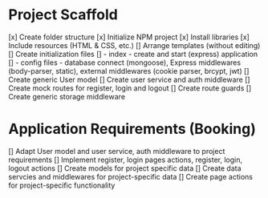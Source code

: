 # Project Scaffold

[x] Create folder structure
[x] Initialize NPM project
[x] Install libraries
[x] Include resources (HTML & CSS, etc.)
[] Arrange templates (without editing)
[] Create initialization files
[] - index - create and start (express) application 
[] - config files - database connect (mongoose), Express middlewares (body-parser, static), external middlewares (cookie parser, brcypt, jwt)
[] Create generic User model
[] Create user service and auth middleware 
[] Create mock routes for register, login and logout
[] Create route guards
[] Create generic storage middleware

# Application Requirements (Booking)

[] Adapt User model and user service, auth middleware to project requirements
[] Implement register, login pages actions, register, login, logout actions
[] Create models for project specific data
[] Create data servcies and middlewares for project-specific data
[] Create page actions for project-specific functionality